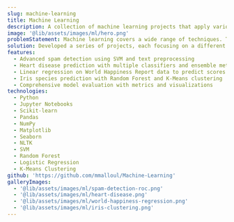 ```yaml
---
slug: machine-learning
title: Machine Learning
description: A collection of machine learning projects that apply various techniques like classification, regression, clustering, and text analysis to real-world problems.
image: '@lib/assets/images/ml/hero.png'
problemStatement: Machine learning covers a wide range of techniques. There was a need to showcase proficiency in different ML areas and demonstrate how these techniques can solve real-world problems.
solution: Developed a series of projects, each focusing on a different ML aspect. These include spam detection, heart disease prediction, and happiness score analysis, showing practical problem-solving in ML.
features:
  - Advanced spam detection using SVM and text preprocessing
  - Heart disease prediction with multiple classifiers and ensemble methods
  - Linear regression on World Happiness Report data to predict scores
  - Iris species prediction with Random Forest and K-Means clustering
  - Comprehensive model evaluation with metrics and visualizations
technologies:
  - Python
  - Jupyter Notebooks
  - Scikit-learn
  - Pandas
  - NumPy
  - Matplotlib
  - Seaborn
  - NLTK
  - SVM
  - Random Forest
  - Logistic Regression
  - K-Means Clustering
github: 'https://github.com/mmalloul/Machine-Learning'
galleryImages:
  - '@lib/assets/images/ml/spam-detection-roc.png'
  - '@lib/assets/images/ml/heart-disease.png'
  - '@lib/assets/images/ml/world-happiness-regression.png'
  - '@lib/assets/images/ml/iris-clustering.png'
---
```

